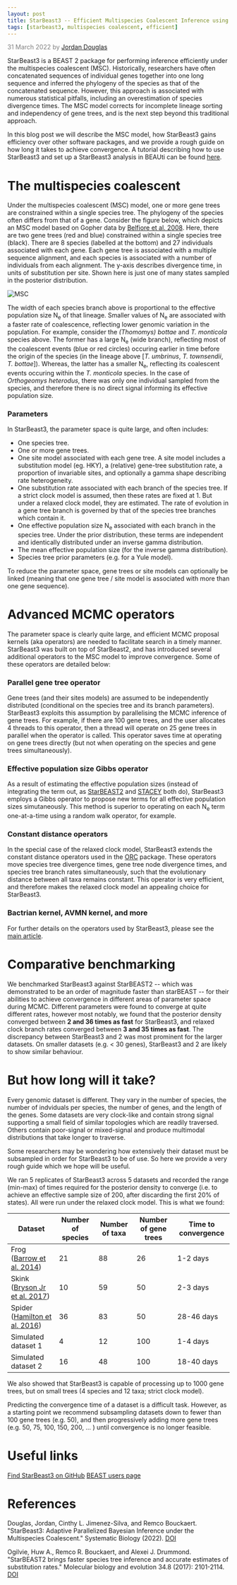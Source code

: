 ```yaml
---
layout: post
title: StarBeast3 -- Efficient Multispecies Coalescent Inference using Parallelised Gene Tree Operators
tags: [starbeast3, multispecies coalescent, efficient]
---
```


<p style="color:gray">31 March 2022 by <a href="mailto:jordan.douglas@auckland.ac.nz">Jordan Douglas</a></p>

StarBeast3 is a BEAST 2 package for performing inference efficiently under the multispecies coalescent (MSC). Historically, researchers have often concatenated sequences of individual genes together into one long sequence and inferred the phylogeny of the species as that of the concatenated sequence. However, this approach is associated with numerous statistical pitfalls, including an overestimation of species divergence times. The MSC model corrects for incomplete lineage sorting and independency of gene trees, and is the next step beyond this traditional approach.

In this blog post we will describe the MSC model, how StarBeast3 gains efficiency over other software packages, and we provide a rough guide on how long it takes to achieve convergence. A tutorial describing how to use StarBeast3 and set up a StarBeast3 analysis in BEAUti can be found [here](https://github.com/rbouckaert/starbeast3).
 


# The multispecies coalescent

Under the multispecies coalescent (MSC) model, one or more gene trees are constrained within a single species tree. The phylogeny of the species often differs from that of a gene. Consider the figure below, which depicts an MSC model based on Gopher data by [Belfiore et al. 2008](https://doi.org/10.1080/10635150802044011). Here, there are two gene trees (red and blue) constrained within a single species tree (black). There are 8 species (labelled at the bottom) and 27 individuals associated with each gene. Each gene tree is associated with a multiple sequence alignment, and each species is associated with a number of individuals from each alignment. The y-axis describes divergence time, in units of substitution per site. Shown here is just one of many states sampled in the posterior distribution.


![MSC](https://raw.githubusercontent.com/rbouckaert/starbeast3/master/tutorial/Fig4.png)


The width of each species branch above is proportional to the effective population size N<sub>e</sub> of that lineage. Smaller values of N<sub>e</sub> are associated with a faster rate of coalescence, reflecting lower genomic variation in the population. For example, consider the *(Thomomys) bottae* and *T. monticola* species above. The former has a large N<sub>e</sub> (wide branch), reflecting most of the coalescent events (blue or red circles) occuring earlier in time before the origin of the species (in the lineage above [*T. umbrinus*, *T. townsendii*, *T. bottae*]). Whereas, the latter has a smaller N<sub>e</sub>, reflecting its coalescent events occuring within the *T. monticola* species. In the case of *Orthogeomys heterodus*, there was only one individual sampled from the species, and therefore there is no direct signal informing its effective population size. 



### Parameters

In StarBeast3, the parameter space is quite large, and often includes:


- One species tree.
- One or more gene trees.
- One site model associated with each gene tree. A site model includes a substitution model (eg. HKY), a (relative) gene-tree substitution rate, a proportion of invariable sites, and optionally a gamma shape describing rate heterogeneity.
- One substitution rate associated with each branch of the species tree. If a strict clock model is assumed, then these rates are fixed at 1. But under a relaxed clock model, they are estimated. The rate of evolution in a gene tree branch is governed by that of the species tree branches which contain it.
- One effective population size N<sub>e</sub> associated with each branch in the species tree. Under the prior distribution, these terms are independent and identically distributed under an inverse gamma distribution.
- The mean effective population size (for the inverse gamma distribution).
- Species tree prior parameters (e.g. for a Yule model).

To reduce the parameter space, gene trees or site models can optionally be linked (meaning that one gene tree / site model is associated with more than one gene sequence).


# Advanced MCMC operators

The parameter space is clearly quite large, and efficient MCMC proposal kernels (aka operators) are needed to facilitate search in a timely manner. StarBeast3 was built on top of StarBeast2, and has introduced several additional operators to the MSC model to improve convergence. Some of these operators are detailed below:


### Parallel gene tree operator
Gene trees (and their sites models) are assumed to be independently distributed (conditional on the species tree and its branch parameters). StarBeast3 exploits this assumption by parallelising the MCMC inference of gene trees. For example, if there are 100 gene trees, and the user allocates 4 threads to this operator, then a thread will operate on 25 gene trees in parallel when the operator is called. This operator saves time at operating on gene trees directly (but not when operating on the species and gene trees simultaneously). 


### Effective population size Gibbs operator
As a result of estimating the effective population sizes (instead of integrating the term out, as [StarBEAST2](https://taming-the-beast.org/tutorials/starbeast2-tutorial/starbeast2-tutorial.pdf) and [STACEY](https://www.beast2.org/2015/06/02/species-delimitation-with-beast.html) both do), StarBeast3 employs a Gibbs operator to propose new terms for all effective population sizes simutaneously. This method is superior to operating on each N<sub>e</sub> term one-at-a-time using a random walk operator, for example. 


### Constant distance operators
In the special case of the relaxed clock model, StarBeast3 extends the constant distance operators used in the [ORC](https://github.com/jordandouglas/ORC) package. These operators move species tree divergence times, gene tree node divergence times, and species tree branch rates simultaneously, such that the evolutionary distance between all taxa remains constant. This operator is very efficient, and therefore makes the relaxed clock model an appealing choice for StarBeast3.

### Bactrian kernel, AVMN kernel, and more
For further details on the operators used by StarBeast3, please see the [main article](https://doi.org/10.1093/sysbio/syac010).



# Comparative benchmarking

We benchmarked StarBeast3 against StarBEAST2 -- which was demonstrated to be an order of magnitude faster than starBEAST -- for their abilities to achieve convergence in different areas of parameter space during MCMC. Different parameters were found to converge at quite different rates, however most notably, we found that the posterior density converged between **2 and 36 times as fast** for StarBeast3, and relaxed clock branch rates converged between **3 and 35 times as fast**. The discrepancy between StarBeast3 and 2 was most prominent for the larger datasets. On smaller datasets (e.g. < 30 genes), StarBeast3 and 2 are likely to show similar behaviour.


# But how long will it take?



Every genomic dataset is different. They vary in the number of species, the number of indviduals per species, the number of genes, and the length of the genes. Some datasets are very clock-like and contain strong signal supporting a small field of similar topologies which are readily traversed. Others contain poor-signal or mixed-signal and produce multimodal distributions that take longer to traverse. 


Some researchers may be wondering how extensively their dataset must be subsampled in order for StarBeast3 to be of use. So here we provide a very rough guide which we hope will be useful.

We ran 5 replicates of StarBeast3 across 5 datasets and recorded the range (min-max) of times required for the posterior density to converge (i.e. to achieve an effective sample size of 200, after discarding the first 20% of states). All were run under the relaxed clock model. This is what we found:

|  **Dataset** |  **Number of species** |  **Number of taxa**  | **Number of gene trees**   | **Time to convergence**   |
|---|---|---|---|---|
|  Frog ([Barrow et al. 2014](https://doi.org/10.1016/j.ympev.2014.02.007)) |  21 | 88  |  26 | 1-2 days  |
|  Skink ([Bryson Jr et al. 2017]( https://doi.org/10.1111/jbi.12989))  | 10  |  59 |  50 |  2-3 days |
|  Spider ([Hamilton et al. 2016](https://doi.org/10.1186/s12862-016-0769-y))  | 36  | 83  | 50  | 28-46 days  |
|  Simulated dataset 1 |  4 |  12 | 100  |  1-4 days |
|  Simulated dataset 2 | 16  | 48  |  100 | 18-40 days  |

We also showed that StarBeast3 is capable of processing up to 1000 gene trees, but on small trees (4 species and 12 taxa; strict clock model). 


Predicting the convergence time of a dataset is a difficult task. However, as a starting point we recommend subsampling datasets down to fewer than 100 gene trees (e.g. 50), and then progressively adding more gene trees (e.g. 50, 75, 100, 150, 200, ... ) until convergence is no longer feasible.



# Useful links

[Find StarBeast3 on GitHub](https://github.com/rbouckaert/starbeast3)
[BEAST users page](https://groups.google.com/g/beast-users)

# References


Douglas, Jordan, Cinthy L. Jimenez-Silva, and Remco Bouckaert. "StarBeast3: Adaptive Parallelized Bayesian Inference under the Multispecies Coalescent." Systematic Biology (2022). [DOI](https://doi.org/10.1093/sysbio/syac010)

Ogilvie, Huw A., Remco R. Bouckaert, and Alexei J. Drummond. "StarBEAST2 brings faster species tree inference and accurate estimates of substitution rates." Molecular biology and evolution 34.8 (2017): 2101-2114. [DOI](https://doi.org/10.1093/molbev/msx126)


